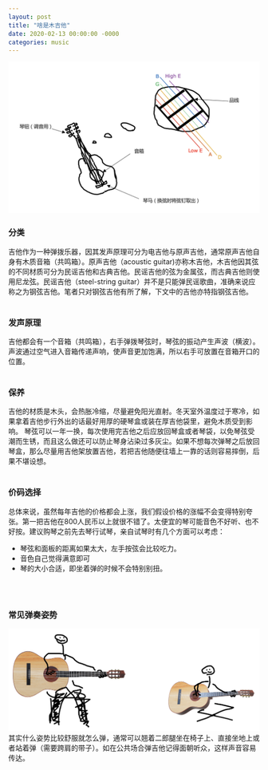 ```yaml
---
layout: post
title: "啥是木吉他"
date: 2020-02-13 00:00:00 -0000
categories: music 
---
```


![guitar constructor](/images/music/guitar-intro.png)

### 分类
吉他作为一种弹拨乐器，因其发声原理可分为电吉他与原声吉他，通常原声吉他自身有木质音箱（共鸣箱）。原声吉他（acoustic guitar)亦称木吉他，木吉他因其弦的不同材质可分为民谣吉他和古典吉他。民谣吉他的弦为金属弦，而古典吉他则使用尼龙弦。民谣吉他（steel-string guitar）并不是只能弹民谣歌曲，准确来说应称之为钢弦吉他。笔者只对钢弦吉他有所了解，下文中的吉他亦特指钢弦吉他。
<br> 
<br>

### 发声原理
吉他都会有一个音箱（共鸣箱），右手弹拨琴弦时，琴弦的振动产生声波（横波）。声波通过空气进入音箱传递声响，使声音更加饱满，所以右手可放置在音箱开口的位置。
<br> 
<br>

### 保养
吉他的材质是木头，会热胀冷缩，尽量避免阳光直射。冬天室外温度过于寒冷，如果拿着吉他步行外出的话最好用厚的硬琴盒或装在厚吉他袋里，避免木质受到影响。
琴弦可以一年一换，每次使用完吉他之后应放回琴盒或者琴袋，以免琴弦受潮而生锈，而且这么做还可以防止琴身沾染过多灰尘。如果不想每次弹琴之后放回琴盒，那么尽量用吉他架放置吉他，若把吉他随便往墙上一靠的话则容易摔倒，后果不堪设想。
<br> 
<br>

### 价码选择
总体来说，虽然每年吉他的价格都会上涨，我们假设价格的涨幅不会变得特别夸张。第一把吉他在800人民币以上就很不错了。太便宜的琴可能音色不好听、也不好按。建议购琴之前先去琴行试琴，亲自试琴时有几个方面可以考虑：
* 琴弦和面板的距离如果太大，左手按弦会比较吃力。
* 音色自己觉得满意即可
* 琴的大小合适，即坐着弹的时候不会特别别扭。
<br>
<br>

### 常见弹奏姿势
![guitar stance](/images/music/guitar-stance.png)
其实什么姿势比较舒服就怎么弹，通常可以翘着二郎腿坐在椅子上、直接坐地上或者站着弹（需要跨肩的带子）。如在公共场合弹吉他记得面朝听众，这样声音容易传达。
